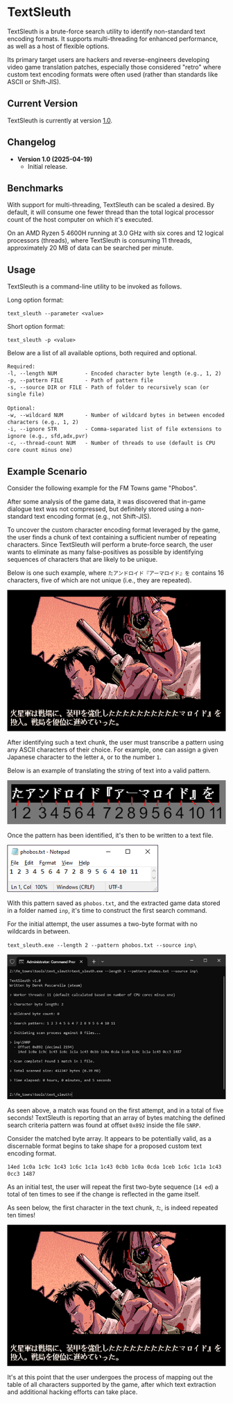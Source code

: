 # TextSleuth
TextSleuth is a brute-force search utility to identify non-standard text encoding formats. It supports multi-threading for enhanced performance, as well as a host of flexible options.

Its primary target users are hackers and reverse-engineers developing video game translation patches, especially those considered "retro" where custom text encoding formats were often used (rather than standards like ASCII or Shift-JIS).

## Current Version
TextSleuth is currently at version [1.0](https://github.com/DerekPascarella/TextSleuth/releases/download/1.0/TextSleuth.v1.0.zip).

## Changelog
- **Version 1.0 (2025-04-19)**
    - Initial release.

## Benchmarks
With support for multi-threading, TextSleuth can be scaled a desired. By default, it will consume one fewer thread than the total logical processor count of the host computer on which it's executed.

On an AMD Ryzen 5 4600H running at 3.0 GHz with six cores and 12 logical processors (threads), where TextSleuth is consuming 11 threads, approximately 20 MB of data can be searched per minute.

## Usage
TextSleuth is a command-line utility to be invoked as follows.

Long option format:
```
text_sleuth --parameter <value>
```

Short option format:
```
text_sleuth -p <value>
```

Below are a list of all available options, both required and optional.
```
Required:
-l, --length NUM         - Encoded character byte length (e.g., 1, 2)
-p, --pattern FILE       - Path of pattern file
-s, --source DIR or FILE - Path of folder to recursively scan (or single file)

Optional:
-w, --wildcard NUM       - Number of wildcard bytes in between encoded characters (e.g., 1, 2)
-i, --ignore STR         - Comma-separated list of file extensions to ignore (e.g., sfd,adx,pvr)
-c, --thread-count NUM   - Number of threads to use (default is CPU core count minus one)
```

## Example Scenario
Consider the following example for the FM Towns game "Phobos".

After some analysis of the game data, it was discovered that in-game dialogue text was not compressed, but definitely stored using a non-standard text encoding format (e.g., not Shift-JIS).

To uncover the custom character encoding format leveraged by the game, the user finds a chunk of text containing a sufficient number of repeating characters. Since TextSleuth will perform a brute-force search, the user wants to eliminate as many false-positives as possible by identifying sequences of characters that are likely to be unique.

Below is one such example, where `たアンドロイド『アーマロイド』を` contains 16 characters, five of which are not unique (i.e., they are repeated).

![Screenshot](https://github.com/DerekPascarella/TextSleuth/blob/main/images/change_test.png?raw=true)

After identifying such a text chunk, the user must transcribe a pattern using any ASCII characters of their choice. For example, one can assign a given Japanese character to the letter `A`, or to the number `1`.

Below is an example of translating the string of text into a valid pattern.

![Screenshot](https://github.com/DerekPascarella/TextSleuth/blob/main/images/text_pattern.png?raw=true)

Once the pattern has been identified, it's then to be written to a text file.

![Screenshot](https://github.com/DerekPascarella/TextSleuth/blob/main/images/notepad.png?raw=true)

With this pattern saved as `phobos.txt`, and the extracted game data stored in a folder named `inp`, it's time to construct the first search command.

For the initial attempt, the user assumes a two-byte format with no wildcards in between.

`text_sleuth.exe --length 2 --pattern phobos.txt --source inp\`

![Screenshot](https://github.com/DerekPascarella/TextSleuth/blob/main/images/terminal.png?raw=true)

As seen above, a match was found on the first attempt, and in a total of five seconds! TextSleuth is reporting that an array of bytes matching the defined search criteria pattern was found at offset `0x892` inside the file `SNRP`.

Consider the matched byte array. It appears to be potentially valid, as a discernable format begins to take shape for a proposed custom text encoding format.

```
14ed 1c0a 1c9c 1c43 1c6c 1c1a 1c43 0cbb 1c0a 0cda 1ceb 1c6c 1c1a 1c43 0cc3 1487
```

As an initial test, the user will repeat the first two-byte sequence (`14 ed`) a total of ten times to see if the change is reflected in the game itself.

As seen below, the first character in the text chunk, `た`, is indeed repeated ten times!

![Screenshot](https://github.com/DerekPascarella/TextSleuth/blob/main/images/change_test.png?raw=true)

It's at this point that the user undergoes the process of mapping out the table of all characters supported by the game, after which text extraction and additional hacking efforts can take place.
